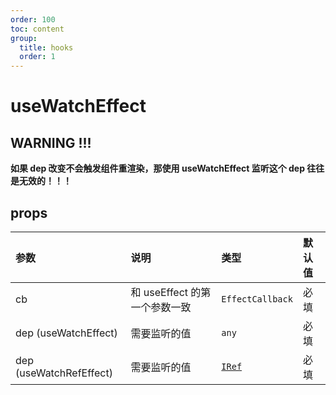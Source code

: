 ```yaml
---
order: 100
toc: content
group:
  title: hooks
  order: 1
---
```


# useWatchEffect

<code src="./demo/useWatchEffect/watch.tsx"></code>

<code src="./demo/useWatchEffect/watchRef.tsx"></code>

## WARNING !!!

**如果 dep 改变不会触发组件重渲染，那使用 useWatchEffect 监听这个 dep 往往是无效的！！！**

## props

| 参数                    | 说明                          | 类型                                           | 默认值 |
| :---------------------- | :---------------------------- | :--------------------------------------------- | :----- |
| cb                      | 和 useEffect 的第一个参数一致 | `EffectCallback`                               | 必填   |
| dep (useWatchEffect)    | 需要监听的值                  | `any`                                          | 必填   |
| dep (useWatchRefEffect) | 需要监听的值                  | [`IRef`](/util-doc/type#来自-zhux-utils-react) | 必填   |
